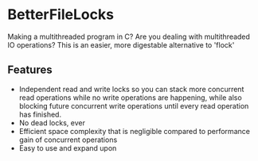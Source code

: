 # BetterFileLocks
Making a multithreaded program in C? Are you dealing with multithreaded IO operations? This is an easier, more digestable alternative to 'flock'

## Features
+ Independent read and write locks so you can stack more concurrent read operations while no write operations are happening, while also blocking future concurrent write operations until every read operation has finished.
+ No dead locks, ever
+ Efficient space complexity that is negligible compared to performance gain of concurrent operations
+ Easy to use and expand upon
